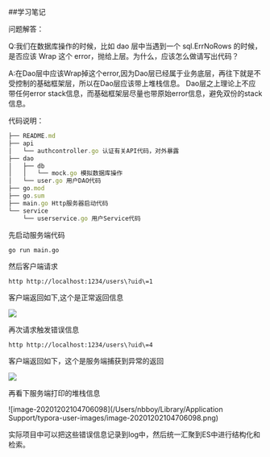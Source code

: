 ##学习笔记

问题解答：

Q:我们在数据库操作的时候，比如 dao 层中当遇到一个 sql.ErrNoRows 的时候，是否应该 Wrap 这个 error，抛给上层。为什么，应该怎么做请写出代码？

A:在Dao层中应该Wrap掉这个error,因为Dao层已经属于业务底层，再往下就是不受控制的基础框架层，所以在Dao层应该带上堆栈信息。
Dao层之上理论上不应带任何error stack信息，而基础框架层尽量也带原始error信息，避免双份的stack信息。

代码说明：

```javascript
├── README.md
├── api
│   └── authcontroller.go 认证有关API代码，对外暴露
├── dao
│   ├── db
│   │   └── mock.go 模拟数据库操作
│   └── user.go 用户DAO代码
├── go.mod
├── go.sum
├── main.go Http服务器启动代码
└── service
    └── userservice.go 用户Service代码
```



先启动服务端代码

```
go run main.go
```



然后客户端请求

```
http http://localhost:1234/users\?uid\=1
```



客户端返回如下,这个是正常返回信息

![](https://chenxf.org/usr/uploads/2020/12/3084231056.png)

再次请求触发错误信息

```
http http://localhost:1234/users\?uid\=4
```

客户端返回如下，这个是服务端捕获到异常的返回

![](https://chenxf.org/usr/uploads/2020/12/1449773572.png)

再看下服务端打印的堆栈信息

![image-20201202104706098](/Users/nbboy/Library/Application Support/typora-user-images/image-20201202104706098.png)

实际项目中可以把这些错误信息记录到log中，然后统一汇聚到ES中进行结构化和检索。